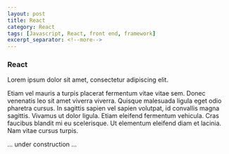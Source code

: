 ```yaml
---
layout: post
title: React
category: React
tags: [Javascript, React, front end, framework]
excerpt_separator: <!--more-->
---
```


### React

Lorem ipsum dolor sit amet, consectetur adipiscing elit.
<!--more-->
Etiam vel mauris a turpis placerat fermentum vitae vitae sem. Donec venenatis leo sit amet viverra viverra. Quisque malesuada ligula eget odio pharetra cursus. In sagittis sapien vel sapien volutpat, id convallis magna sagittis. Vivamus ut dolor ligula. Etiam eleifend fermentum vehicula. Cras faucibus blandit mi eu scelerisque. Ut elementum eleifend diam et lacinia. Nam vitae cursus turpis.

... under construction ...
